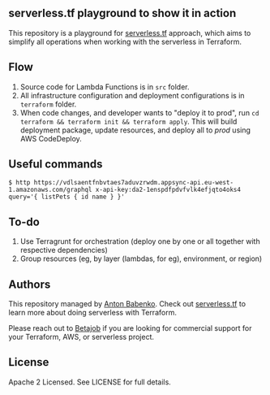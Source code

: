 ## serverless.tf playground to show it in action

This repository is a playground for [serverless.tf](https://github.com/antonbabenko/serverless.tf) approach, which aims to simplify all operations when working with the serverless in Terraform.


## Flow

1. Source code for Lambda Functions is in `src` folder.
1. All infrastructure configuration and deployment configurations is in `terraform` folder.
1. When code changes, and developer wants to "deploy it to prod", run `cd terraform && terraform init && terraform apply`. This will build deployment package, update resources, and deploy all to _prod_ using AWS CodeDeploy.

## Useful commands

```
$ http https://vdlsaentfnbvtaes7aduvzrwdm.appsync-api.eu-west-1.amazonaws.com/graphql x-api-key:da2-1enspdfpdvfvlk4efjqto4oks4 query='{ listPets { id name } }'
```

## To-do

1. Use Terragrunt for orchestration (deploy one by one or all together with respective dependencies)
1. Group resources (eg, by layer (lambdas, for eg), environment, or region)


## Authors

This repository managed by [Anton Babenko](https://github.com/antonbabenko). Check out [serverless.tf](https://serverless.tf) to learn more about doing serverless with Terraform.

Please reach out to [Betajob](https://www.betajob.com/) if you are looking for commercial support for your Terraform, AWS, or serverless project.


## License

Apache 2 Licensed. See LICENSE for full details.
